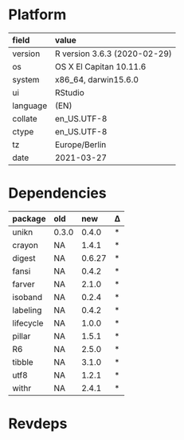 # Platform

|field    |value                        |
|:--------|:----------------------------|
|version  |R version 3.6.3 (2020-02-29) |
|os       |OS X El Capitan 10.11.6      |
|system   |x86_64, darwin15.6.0         |
|ui       |RStudio                      |
|language |(EN)                         |
|collate  |en_US.UTF-8                  |
|ctype    |en_US.UTF-8                  |
|tz       |Europe/Berlin                |
|date     |2021-03-27                   |

# Dependencies

|package   |old   |new    |Δ  |
|:---------|:-----|:------|:--|
|unikn     |0.3.0 |0.4.0  |*  |
|crayon    |NA    |1.4.1  |*  |
|digest    |NA    |0.6.27 |*  |
|fansi     |NA    |0.4.2  |*  |
|farver    |NA    |2.1.0  |*  |
|isoband   |NA    |0.2.4  |*  |
|labeling  |NA    |0.4.2  |*  |
|lifecycle |NA    |1.0.0  |*  |
|pillar    |NA    |1.5.1  |*  |
|R6        |NA    |2.5.0  |*  |
|tibble    |NA    |3.1.0  |*  |
|utf8      |NA    |1.2.1  |*  |
|withr     |NA    |2.4.1  |*  |

# Revdeps

